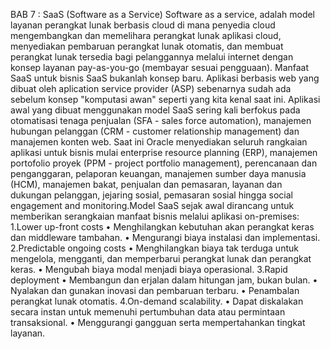 BAB 7 : SaaS (Software as a Service)
Software as a service, adalah model layanan perangkat lunak berbasis cloud di mana penyedia cloud mengembangkan dan memelihara perangkat lunak aplikasi cloud, menyediakan pembaruan perangkat lunak otomatis, dan membuat perangkat lunak tersedia bagi pelanggannya melalui internet dengan konsep layanan pay-as-you-go (membayar sesuai pengguaan).
Manfaat SaaS untuk bisnis
SaaS bukanlah konsep baru. Aplikasi berbasis web yang dibuat oleh aplication service
provider (ASP) sebenarnya sudah ada sebelum konsep "komputasi awan" seperti yang kita kenal saat
ini. Aplikasi awal yang dibuat menggunakan model SaaS sering kali berfokus pada otomatisasi tenaga
penjualan (SFA - sales force automation), manajemen hubungan pelanggan (CRM - customer
relationship management) dan manajemen konten web. Saat ini Oracle menyediakan seluruh
rangkaian aplikasi untuk bisnis mulai enterprise resource planning (ERP), manajemen portofolio
proyek (PPM - project portfolio management), perencanaan dan penganggaran, pelaporan keuangan,
manajemen sumber daya manusia (HCM), manajemen bakat, penjualan dan pemasaran, layanan dan
dukungan pelanggan, jejaring sosial, pemasaran sosial hingga social engagement and monitoring.Model SaaS sejak awal dirancang untuk memberikan
serangkaian manfaat bisnis melalui aplikasi on-premises:
1.Lower up-front costs
• Menghilangkan kebutuhan akan perangkat keras dan middleware tambahan.
• Mengurangi biaya instalasi dan implementasi.
2.Predictable ongoing costs 
• Menghilangkan biaya tak terduga untuk mengelola, mengganti, dan memperbarui perangkat lunak dan perangkat keras.
• Mengubah biaya modal menjadi biaya operasional.
3.Rapid deployment
• Membangun dan erjalan dalam hitungan jam, bukan bulan.
• Nyalakan dan gunakan inovasi dan pembaruan terbaru.
• Penambalan perangkat lunak otomatis.
4.On-demand scalability.
• Dapat diskalakan secara instan untuk memenuhi pertumbuhan data atau permintaan transaksional.
• Menggurangi gangguan serta mempertahankan tingkat layanan.
